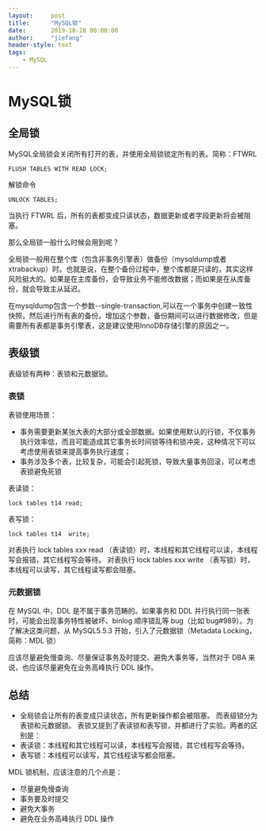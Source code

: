 ```yaml
---
layout:     post
title:      "MySQL锁"
date:       2019-10-28 00:00:00
author:     "jiefang"
header-style: text
tags:
    - MySQL
---
```

# MySQL锁
## 全局锁
MySQL全局锁会关闭所有打开的表，并使用全局锁锁定所有的表。简称：FTWRL

```
FLUSH TABLES WITH READ LOCK;
```
解锁命令
```
UNLOCK TABLES;
```
当执行 FTWRL 后，所有的表都变成只读状态，数据更新或者字段更新将会被阻塞。

那么全局锁一般什么时候会用到呢？

全局锁一般用在整个库（包含非事务引擎表）做备份（mysqldump或者xtrabackup）时。也就是说，在整个备份过程中，整个库都是只读的，其实这样风险挺大的。如果是在主库备份，会导致业务不能修改数据；而如果是在从库备份，就会导致主从延迟。

在mysqldump包含一个参数--single-transaction,可以在一个事务中创建一致性快照，然后进行所有表的备份。增加这个参数，备份期间可以进行数据修改，但是需要所有表都是事务引擎表，这是建议使用InnoDB存储引擎的原因之一。
## 表级锁
表级锁有两种：表锁和元数据锁。
### 表锁
表锁使用场景：
- 事务需要更新某张大表的大部分或全部数据。如果使用默认的行锁，不仅事务执行效率低，而且可能造成其它事务长时间锁等待和锁冲突，这种情况下可以考虑使用表锁来提高事务执行速度；
- 事务涉及多个表，比较复杂，可能会引起死锁，导致大量事务回滚，可以考虑表锁避免死锁

表读锁：
```
lock tables t14 read;
```
表写锁：
```
lock tables t14  write;
```
对表执行 lock tables xxx read （表读锁）时，本线程和其它线程可以读，本线程写会报错，其它线程写会等待。
对表执行 lock tables xxx write （表写锁）时，本线程可以读写，其它线程读写都会阻塞。
### 元数据锁
在 MySQL 中，DDL 是不属于事务范畴的。如果事务和 DDL 并行执行同一张表时，可能会出现事务特性被破坏、binlog 顺序错乱等 bug（比如 bug#989）。为了解决这类问题，从 MySQL5.5.3 开始，引入了元数据锁（Metadata Locking，简称：MDL 锁）

应该尽量避免慢查询、尽量保证事务及时提交、避免大事务等，当然对于 DBA 来说，也应该尽量避免在业务高峰执行 DDL 操作。

## 总结
- 全局锁会让所有的表变成只读状态，所有更新操作都会被阻塞。
而表级锁分为表锁和元数据锁。
表锁又提到了表读锁和表写锁，并都进行了实验。两者的区别是：
- 表读锁：本线程和其它线程可以读，本线程写会报错，其它线程写会等待。
- 表写锁：本线程可以读写，其它线程读写都会阻塞。

MDL 锁机制，应该注意的几个点是：
- 尽量避免慢查询
- 事务要及时提交
- 避免大事务
- 避免在业务高峰执行 DDL 操作

